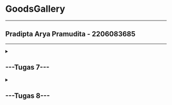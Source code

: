 # GoodsGallery
---
## Pradipta Arya Pramudita - 2206083685
---

<details>
<summary>

## ---Tugas 7---
</summary>
---
### Apa perbedaan utama antara stateless dan stateful widget dalam konteks pengembangan aplikasi Flutter?
---
Stateless widget adalah widget yang tidak memiliki state internal dan tidak dapat diubah setelah dibuat. Penggunaan stateless widget hanya memerlukan definisi tampilan widget tersebut dalam method build, lalu Flutter akan render tampilan.
<br>
Stateful widget adalah widget yang dapat memiliki state internal dan dapat melakukan perubahan atau pembaruan data. Saat state internal berubah, perlu memanggil method setState untuk memicu perubahan tampilan.

---
### Sebutkan seluruh widget yang kamu gunakan untuk menyelesaikan tugas ini dan jelaskan fungsinya masing-masing.
---
* Material: Untuk mengatur latar belakang dan tampilan.
* InkWell: Untuk memberikan respons ketika user menyentuh tampilan.
* Container: Unutk mengelola tampilan dan memberikan margin dan padding.
* Column: Untuk mengatur tampilan secara vertikal dalam satu column
* Icon: Untuk menampilkan icon dengan warna dan ukuran tertentu.
* Text: Untuk menampilkan text.
* SnackBar: Untuk menampilkan pesan pop-up kecil saat user berinteraksi.
* Scaffold: Untuk mengatur kerangka dasar aplikasi.
* AppBar: Untuk membuat Bar dalam aplikasi.
* GridView: Untuk membuat tata letak berbasis grid.
* Padding: Untuk memberikan padding pada tampilan.

---
### Jelaskan bagaimana cara kamu mengimplementasikan checklist di atas secara step-by-step (bukan hanya sekadar mengikuti tutorial)
---
Dimulai dengan membuat direktori baru dengan nama project yang diinginkan, lalu generate project flutter pada direktori tersebut. Dilanjut dengan memodifikasi file main.dart yang sudah ter-generate dengan import baru dan menghapus sebagian kode. Buat file baru bernama menu.dart pada folder yang sama dengan main.dart. Lalu import dari file main.dart.
<br>
Dilanjut dengan membuat stateless widget pada main.dart, dan membuat class yang extend stateless widget pada file menu.dart. Lengkapi file menu.dart dengan class yang diperlukan dan hal terakhir yang dilakukan adalah run project.

---

</details>
<details>
<summary>

## ---Tugas 8---

</summary>

---
###  Jelaskan perbedaan antara Navigator.push() dan Navigator.pushReplacement(), disertai dengan contoh mengenai penggunaan kedua metode tersebut yang tepat!
---
* <strong>Navigator.push()</strong> digunakan untuk menambah rute baru ke tumpukan navigasi, yang berarti rute sebelumnya tetap ada di dalam tumpukan navigasi dan user dapat kembali ke rute sebelumnya. 
<br> Contoh:

~~~
Navigator.push(
    context,
    MaterialPageRoute(
    builder: (context) => ShopFormPage(),
    ));
~~~
* <strong>Navigator.pushReplacement()</strong> digunakan untuk menggantikan rute saat ini dengan rute baru, yang berarti rute sebelumnya akan dihapus dari tumpukan navigasi.
<br> Contoh:

~~~
Navigator.pushReplacement(
    context,
    MaterialPageRoute(
    builder: (context) => MyHomePage(),
    ));
~~~
---
###  Jelaskan masing-masing layout widget pada Flutter dan konteks penggunaannya masing-masing!
---
1. <strong>Container:</strong> Berguna untuk mengatur tata letak dan tampilan elemen.
2. <strong>Row & Column:</strong> Berguna untuk mengatur elemen dalam baris dan kolom (horizontal dan vertikal) secara berurutan.
3. <strong>ListView: </strong> Berguna untuk menampilkan daftar elemen yang rolling vertikal ataupun horizontal.
4. <strong>Card: </strong> Berguna untuk membuat kartu berisi konten seperti gambar, teks, ataupun tidakan.
5. <strong>Align: </strong> Berguna untuk mengatur elemen dalam tata letak dengan presisi berdasarkan lokasi dalam kotak yang lebih besar.
6. <strong>Flow: </strong> Berguna untuk mengatur elemen dalam aliran (flow) berdasarkan algoritma tata letak yang khusus.
7. <strong>SizedBox: </strong> Berguna untuk menambahkan spasi berdasarkan lebar dan tinggi tertentu.

---
###  Sebutkan apa saja elemen input pada form yang kamu pakai pada tugas kali ini dan jelaskan mengapa kamu menggunakan elemen input tersebut!
---
* <strong>TextFormField untuk Nama: </strong> Digunakan untuk memasukkan nama item.
~~~
TextFormField(
    decoration: InputDecoration(
        hintText: "Nama Produk",
        labelText: "Nama Produk",
        border: OutlineInputBorder(
        borderRadius: BorderRadius.circular(5.0),
        ),
    ),
    onChanged: (String? value) {
        setState(() {
        _name = value!;
        });
    },
    validator: (String? value) {
        if (value == null || value.isEmpty) {
        return "Nama tidak boleh kosong!";
        }
        return null;
    },
),
~~~
* <strong>TextFormField untuk Harga: </strong> Digunakan untuk user input harga item.
~~~
TextFormField(
    decoration: InputDecoration(
        hintText: "Harga",
        labelText: "Harga",
        border: OutlineInputBorder(
        borderRadius: BorderRadius.circular(5.0),
        ),
    ),
    onChanged: (String? value) {
        setState(() {
        _price = int.parse(value!);
        });
    },
    validator: (String? value) {
        if (value == null || value.isEmpty) {
        return "Harga tidak boleh kosong!";
        }
        if (int.tryParse(value) == null) {
        return "Harga harus berupa angka!";
        }
        return null;
    },
),
~~~
* 3. <strong>TextFormField untuk Deskripsi Item: </strong> user dapat menulis deskripsi tentang item menggunakan TextField.


---
###  Bagaimana penerapan clean architecture pada aplikasi Flutter?
---
Penerapan Clean Architecture dalam pengembangan aplikasi Flutter melibatkan pemisahan kode menjadi lapisan yang berbeda dengan tanggung jawab yang jelas, memungkinkan pengembangan yang lebih modular, mudah diuji, dan mudah dipelihara. Berikut adalah penerapan Clean Architecture dalam Flutter:
* <strong>Presentation Layer: </strong> Berisi widget/screens dan Bloc untuk mengelola UI dan menampilkan data ke pengguna serta menangani interaksi pengguna.
* <strong>Domain Layer: </strong> Berisi entities, interactors, dan repository interfaces. Yang berguna untuk menyimpan aturan, validasi, dan definisi entitas.
* <strong>Data Layer: </strong> Berisi models, data sources, dan repository implementation. Yang berguna untuk mengelola akses data dan mengonversi data.

---
###  Jelaskan bagaimana cara kamu mengimplementasikan checklist di atas secara step-by-step! (bukan hanya sekadar mengikuti tutorial)
---
Dimulai dengan membuat folder baru pada lib yaitu screens dan widgets untuk merapikan manajemen file, dilanjut dengan membuat file shoplist_form.dart untuk form yang menerima input user. Lalu membuat kode untuk memvalidasi input dari user dengan ketentuan setiap input tidak boleh kosong dan harus sesuai dengan tipe data atribut modelnya. <br> 
Kemudian membuat drawer dan menghubungkan opsi tambah item yang berada pada drawer dan halaman utama ke shoplist_form.dart. Diakhiri dengan menghubungkan pada halaman utama. 
</details>